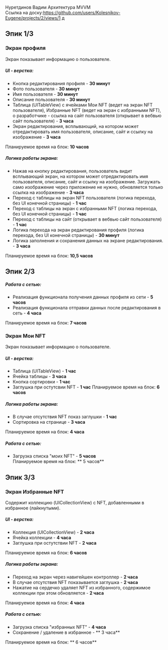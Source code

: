 Нуретдинов Вадим
Архитектура MVVM
<br /> Ссылка на доску:https://github.com/users/Kolesnikov-Eugene/projects/2/views/1 д
## Эпик 1/3

### Экран профиля
Экран показывает информацию о пользователе.

##### UI - верстка:
- Кнопка редактирования профиля - **30 минут** 
- Фото пользователя - **30 минут** 
- Имя пользователя - **30 минут** 
- Описание пользователя - **30 минут** 
- Таблица (UITableView) с ячейками Мои NFT (ведет на экран NFT пользователя), Избранные NFT (ведет на экран с избранными NFT), о разработчике - ссылка на сайт пользователя (открывает в вебвью сайт пользователя) - **3 часа** 
- Экран редактирования, всплывающий, на котором может отредактировать имя пользователя, описание, сайт и ссылку на изображение - **3 часа** 

Планируемое время на блок: **10 часов**

##### Логика работы экрана:
- Нажав на кнопку редактирования, пользователь видит всплывающий экран, на котором может отредактировать имя пользователя, описание, сайт и ссылку на изображение. Загружать само изображение через приложение не нужно, обновляется только ссылка на изображение - **3 часа**
- Переход с таблицы на экран NFT пользователя (логика перехода, без UI конечной страницы) - **1 час** 
- Переход с таблицы на экран с избранными NFT (логика перехода, без UI конечной страницы) - **1 час** 
- Переход с таблицы на сайт (открывает в вебвью сайт пользователя) - **1 час** 
- Логика перехода на экран редактирования профиля (логика перехода, без UI конечной страницы) - **30 минут** 
- Логика заполнения и сохранения данных на экране редактирования. - **3 часа** 

Планируемое время на блок: **10,5 часов** 
## Эпик 2/3

##### Работа с сетью:
- Реализация функционала получения данных профиля из сети - **5 часов** 
- Реализация функционала отправки данных после редактирования в сеть - **4 часа** 

Планируемое время на блок: **7 часов**

### Экран Мои NFT
Экран показывает информацию о пользователе.

##### UI - верстка:
- Таблица (UITableView) - **1 час** 
- Ячейка таблицы - **3 часа** 
- Кнопка сортировки - **1 час** 
- Заглушка при остутсвии NFT - **1 час** 
Планируемое время на блок: **6 часов**

##### Логика работы экрана:
- В случае отсутствия NFT показ заглушки - **1 час**
- Cортировка на странице - **3 часа** 

Планируемое время на блок: **4 часа**

##### Работа с сетью:
- Загрузка списка "моих NFT" -  **5 часов**  
Планируемое время на блок: ** 5 часов**

## Эпик 3/3

### Экран Избранные NFT
Содержит коллекцию (UICollectionView) c NFT, добавленными в избранное (лайкнутыми).

##### UI - верстка:
- Коллекция (UICollectionView) - **2 часа** 
- Ячейка коллекции - **4 часа**
- Заглушка при остутствии NFT -  **2 часа** 

Планируемое время на блок: **6 часов**

##### Логика работы экрана:
- Переход на экран через навигейшен контроллер - **2 часа** 
- В случае отсутствия NFT показывается заглушка - **2 часа** 
- Нажатие на сердечко удаляет NFT из избранного, содержимое коллекции при этом обновляется - **2 часа** 

Планируемое время на блок: **4 часа**

##### Работа с сетью:
- Загрузка списка "избранных NFT" -  **4 часа**
- Сохранение / удаление в избранное - ** 3 часа**

Планируемое время на блок: ** 6 часов**



